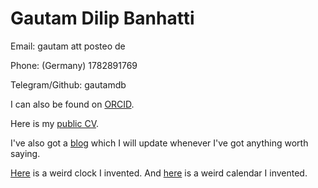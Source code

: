 # Gautam Dilip Banhatti

Email: gautam att posteo de

Phone: (Germany) 1782891769

Telegram/Github: gautamdb

I can also be found on [ORCID](https://orcid.org/0000-0002-8668-310X).

Here is my [public CV](docs/publicCV.pdf).

I've also got a [blog](blog) which I will update whenever I've got anything worth saying.

[Here](timekeeping/watchface.html) is a weird clock I invented. And [here](timekeeping/Kalender-Jahr-3.pdf) is a weird calendar I invented.
